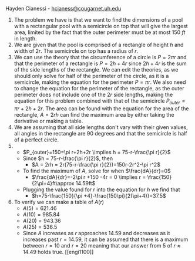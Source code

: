 Hayden Cianessi - hcianess@cougarnet.uh.edu

1. The problem we have is that we want to find the dimensions of a pool with a rectangular pool with a semicircle on top that will give the largest area, limited by the fact that the outer perimeter must be at most 150 *ft* in length.
2. We are given that the pool is comprised of a rectangle of height $h$ and width of $2r$. The semicircle on top has a radius of $r$.
3. We can use the theory that the circumference of a circle is $P=2\pi r$ and that the perimeter of a rectangle is $P=2h+4r$ since $2h+4r$ is the sum of the side lengths of the rectangle. We can edit the theories, as we should only solve for half of the perimeter of the circle, as it is a semicircle, making the equation for the perimeter $P=\pi r$. We also need to change the equation for the perimeter of the rectangle, as the outer perimeter does not include one of the $2r$ side lengths, making the equation for this problem combined with that of the semicircle $P_{outer}=\pi r+2h+2r$. The area can be found with the equation for the area of the rectangle, $A=2rh$ can find the maximum area by either taking the derivative or making a table. 
4. We are assuming that all side lengths don't vary with their given values, all angles in the rectangle are 90 degrees  and that the semicircle is half of a perfect circle.
5. 
	- $P_{outer}=150=\pi r+2h+2r \implies h = 75-r-\frac{\pi r}{2}$
	- Since $h = 75-r-\frac{\pi r}{2}$, then 
		- $A = 2rh = 2r(75-r-\frac{\pi r}{2})=150r-2r^2-\pi r^2$ 
	- To find the maximum of $A$, solve for when $\frac{dA}{dr}=0$
		- $\frac{dA}{dr}=-2\pi r +150 -4r = 0 \implies r = \frac{150}{2\pi+4}ft\approx 14.59ft$
	- Plugging the value found for r into the equation for $h$ we find that
		- $h=75-\frac{150}{\pi +4}-\frac{150\pi}{2(\pi+4)}=37.5$
6. To verify we can make a table of $A(r)$
	- $A(5)=621.46$
	- $A(10)=985.84$
	- $A(20)=943.36$
	- $A(25)=536.5$ 
	- Since $A$ increases as $r$ approaches 14.59 and decreases as it increases past $r=14.59$, it can be  assumed that there is a maximum between $r=10$ and $r=20$ meaning that our answer from 5 of $r\approx14.49$ holds true.
	[[engi1100]]